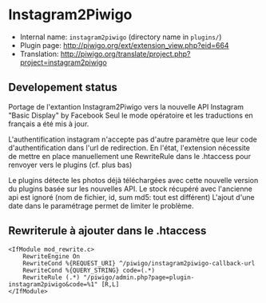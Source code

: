 # Instagram2Piwigo

* Internal name: `instagram2piwigo` (directory name in `plugins/`)
* Plugin page: http://piwigo.org/ext/extension_view.php?eid=664
* Translation: http://piwigo.org/translate/project.php?project=instagram2piwigo

## Developement status

Portage de l'extantion Instagram2Piwigo vers la nouvelle API Instagram "Basic Display" by Facebook
Seul le mode opératoire et les traductions en français a été mis à jour.

L'authentification instagram n'accepte pas d'autre paramètre que leur code d'authentification dans l'url de redirection.
En l'état, l'extension nécessite de mettre en place manuellement une RewriteRule dans le .htaccess pour renvoyer vers le plugins (cf. plus bas)

Le plugins détecte les photos déjà téléchargées avec cette nouvelle version du plugins basée sur les nouvelles API.
Le stock récupéré avec l'ancienne api est ignoré (nom de fichier, id, sum md5: tout est différent)
L'ajout d'une date dans le paramétrage permet de limiter le problème.


##   Rewriterule à ajouter dans le .htaccess
```
<IfModule mod_rewrite.c>
	RewriteEngine On
	RewriteCond %{REQUEST_URI} ^/piwigo/instagram2piwigo-callback-url
	RewriteCond %{QUERY_STRING} code=(.*)
	RewriteRule (.*) "/piwigo/admin.php?page=plugin-instagram2piwigo&code=%1" [R,L]
</IfModule>
```